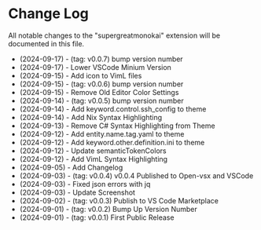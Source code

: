 # Change Log

All notable changes to the "supergreatmonokai" extension will be documented in this file.

- (2024-09-17) - (tag: v0.0.7) bump version number
- (2024-09-17) - Lower VSCode Minium Version
- (2024-09-15) - Add icon to VimL files
- (2024-09-15) - (tag: v0.0.6) bump version number
- (2024-09-15) - Remove Old Editor Color Settings
- (2024-09-14) - (tag: v0.0.5) bump version number
- (2024-09-14) - Add keyword.control.ssh_config to theme
- (2024-09-14) - Add Nix Syntax Highlighting
- (2024-09-13) - Remove C# Syntax Highlighting from Theme
- (2024-09-12) - Add entity.name.tag.yaml to theme
- (2024-09-12) - Add keyword.other.definition.ini to theme
- (2024-09-12) - Update semanticTokenColors
- (2024-09-12) - Add VimL Syntax Highlighting
- (2024-09-05) - Add Changelog
- (2024-09-03) - (tag: v0.0.4) v0.0.4 Published to Open-vsx and VSCode
- (2024-09-03) - Fixed json errors with jq
- (2024-09-03) - Update Screenshot
- (2024-09-02) - (tag: v0.0.3) Publish to VS Code Marketplace
- (2024-09-01) - (tag: v0.0.2) Bump Up Version Number
- (2024-09-01) - (tag: v0.0.1) First Public Release

